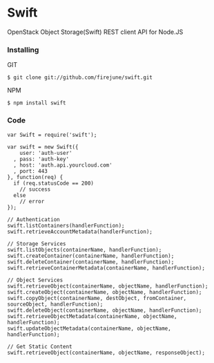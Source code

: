 # Swift

OpenStack Object Storage(Swift) REST client API for Node.JS

### Installing

GIT

    $ git clone git://github.com/firejune/swift.git

NPM

    $ npm install swift
    
### Code
    var Swift = require('swift');

    var swift = new Swift({
        user: 'auth-user'
      , pass: 'auth-key'
      , host: 'auth.api.yourcloud.com'
      , port: 443
    }, function(req) {
      if (req.statusCode == 200)
        // success
      else
        // error
    });

    // Authentication
    swift.listContainers(handlerFunction);
    swift.retrieveAccountMetadata(handlerFunction);
    
    // Storage Services
    swift.listObjects(containerName, handlerFunction);
    swift.createContainer(containerName, handlerFunction);
    swift.deleteContainer(containerName, handlerFunction);
    swift.retrieveContainerMetadata(containerName, handlerFunction);

    // Object Services
    swift.retrieveObject(containerName, objectName, handlerFunction);
    swift.createObject(containerName, objectName, handlerFunction);
    swift.copyObject(containerName, destObject, fromContainer, sourceObject, handlerFunction);
    swift.deleteObject(containerName, objectName, handlerFunction);
    swift.retrieveObjectMetadata(containerName, objectName, handlerFunction);
    swift.updateObjectMetadata(containerName, objectName, handlerFunction);
    
    // Get Static Content
    swift.retrieveObject(containerName, objectName, responseObject);